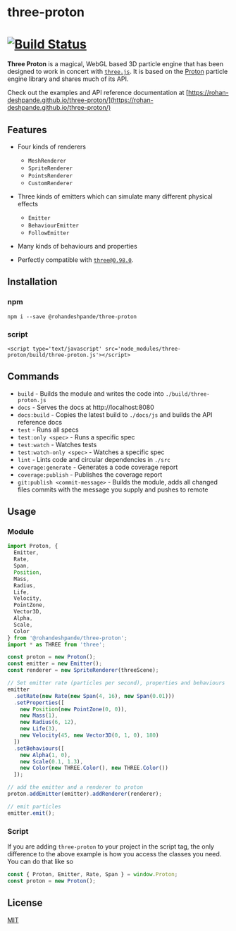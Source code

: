 # three-proton

# [![Build Status](https://travis-ci.org/rohan-deshpande/three-proton.svg?branch=develop)](https://travis-ci.org/rohan-deshpande/three-proton)

**Three Proton** is a magical, WebGL based 3D particle engine that has been designed to work in concert with [`three.js`](https://github.com/mrdoob/three.js). It is based on the [Proton](https://github.com/a-jie/Proton) particle engine library and shares much of its API.

Check out the examples and API reference documentation at [https://rohan-deshpande.github.io/three-proton/](https://rohan-deshpande.github.io/three-proton/)

## Features

- Four kinds of renderers

  - `MeshRenderer`
  - `SpriteRenderer`
  - `PointsRenderer`
  - `CustomRenderer`

- Three kinds of emitters which can simulate many different physical effects

  - `Emitter`
  - `BehaviourEmitter`
  - `FollowEmitter`

- Many kinds of behaviours and properties

- Perfectly compatible with [`three@0.98.0`](https://github.com/mrdoob/three.js).

## Installation

### npm

```
npm i --save @rohandeshpande/three-proton
```

### script

```
<script type='text/javascript' src='node_modules/three-proton/build/three-proton.js'></script>
```

## Commands

- `build` - Builds the module and writes the code into `./build/three-proton.js`
- `docs` - Serves the docs at http://localhost:8080
- `docs:build` - Copies the latest build to `./docs/js` and builds the API reference docs
- `test` - Runs all specs
- `test:only <spec>` - Runs a specific spec
- `test:watch` - Watches tests
- `test:watch-only <spec>` - Watches a specific spec
- `lint` - Lints code and circular dependencies in `./src`
- `coverage:generate` - Generates a code coverage report
- `coverage:publish` - Publishes the coverage report
- `git:publish <commit-message>` - Builds the module, adds all changed files commits with the message you supply and pushes to remote

## Usage

### Module

```javascript
import Proton, {
  Emitter,
  Rate,
  Span,
  Position,
  Mass,
  Radius,
  Life,
  Velocity,
  PointZone,
  Vector3D,
  Alpha,
  Scale,
  Color
} from '@rohandeshpande/three-proton';
import * as THREE from 'three';

const proton = new Proton();
const emitter = new Emitter();
const renderer = new SpriteRenderer(threeScene);

// Set emitter rate (particles per second), properties and behaviours
emitter
  .setRate(new Rate(new Span(4, 16), new Span(0.01)))
  .setProperties([
    new Position(new PointZone(0, 0)),
    new Mass(1),
    new Radius(6, 12),
    new Life(3),
    new Velocity(45, new Vector3D(0, 1, 0), 180)
  ])
  .setBehaviours([
    new Alpha(1, 0),
    new Scale(0.1, 1.3),
    new Color(new THREE.Color(), new THREE.Color())
  ]);

// add the emitter and a renderer to proton
proton.addEmitter(emitter).addRenderer(renderer);

// emit particles
emitter.emit();
```

### Script

If you are adding `three-proton` to your project in the script tag, the only difference to the above example is how you access the classes you need. You can do that like so

```javascript
const { Proton, Emitter, Rate, Span } = window.Proton;
const proton = new Proton();
```

## License

[MIT](LICENSE.md)
